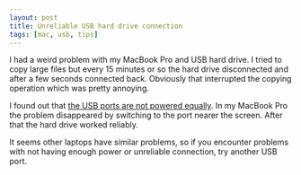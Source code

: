 ```yaml
---
layout: post
title: Unreliable USB hard drive connection
tags: [mac, usb, tips]
---
```


I had a weird problem with my MacBook Pro and USB hard drive. I tried to copy large files but every 15 minutes or so the hard drive disconnected and after a few seconds connected back. Obviously that interrupted the copying operation which was pretty annoying.

I found out that [the USB ports are not powered equally](http://www.wired.com/gadgetlab/2008/05/the-macbook-all/). In my MacBook Pro the problem disappeared by switching to the port nearer the screen. After that the hard drive worked reliably.

It seems other laptops have similar problems, so if you encounter problems with not having enough power or unreliable connection, try another USB port.

